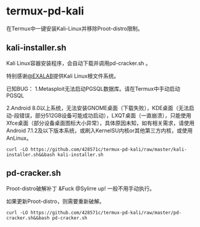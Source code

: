 # termux-pd-kali
在Termux中一键安装Kali-Linux并移除Proot-distro限制。
## kali-installer.sh
Kali Linux容器安装程序，会自动下载并调用pd-cracker.sh 。

特别感谢[@EXALAB](https://github.com/EXALAB)提供Kali Linux根文件系统。

已知BUG：
1.Metasploit无法启动PGSQL数据库。请在Termux中手动启动PGSQL

2.Android 8.0以上系统，无法安装GNOME桌面（下载失败），KDE桌面（无法启动-段错误，部分512GB设备可能成功启动），LXQT桌面（一直崩溃），只能使用Xfce桌面（部分设备桌面图标大小异常），具体原因未知，如有相关需求，请使用Android 7.1.2及以下版本系统，或刷入KernelSU内核or其他第三方内核，或使用AnLinux。
```
curl -LO https://github.com/428571c/termux-pd-kali/raw/master/kali-installer.sh&&bash kali-installer.sh
```
## pd-cracker.sh
Proot-distro破解补丁 &Fuck @Sylirre up! 一般不用手动执行。

如果更新Proot-distro，则需要重新破解。
```
curl -LO https://github.com/428571c/termux-pd-kali/raw/master/pd-cracker.sh&&bash pd-cracker.sh
```
